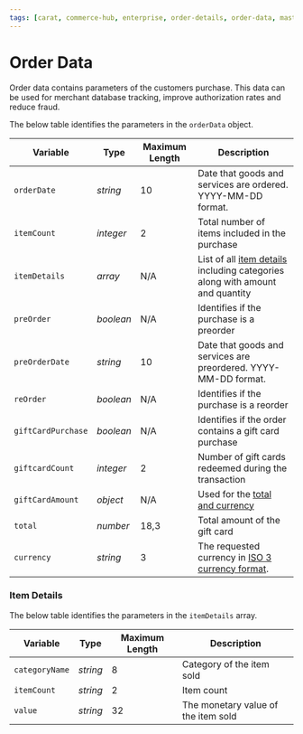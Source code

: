 ```yaml
---
tags: [carat, commerce-hub, enterprise, order-details, order-data, master-data, item-details]
---
```


# Order Data

Order data contains parameters of the customers purchase. This data can be used for merchant database tracking, improve authorization rates and reduce fraud.

<!--
type: tab
title: orderData
-->

The below table identifies the parameters in the `orderData` object.

| Variable | Type | Maximum Length | Description |
| -------- | -- | ------------ | ------------------ |
| `orderDate` | *string* | 10 | Date that goods and services are ordered. YYYY-MM-DD format. |
| `itemCount` | *integer* | 2 | Total number of items included in the purchase |
| `itemDetails` | *array* | N/A | List of all [item details](#item-details) including categories along with amount and quantity |
| `preOrder` | *boolean* | N/A | Identifies if the purchase is a preorder |
| `preOrderDate` | *string* | 10 | Date that goods and services are preordered. YYYY-MM-DD format. |
| `reOrder` | *boolean* | N/A | Identifies if the purchase is a reorder |
| `giftCardPurchase` | *boolean* | N/A| Identifies if the order contains a gift card purchase |
| `giftcardCount`  | *integer* | 2 | Number of gift cards redeemed during the transaction |
| `giftCardAmount` | *object* | N/A | Used for the [total and currency](?path=docs/Resources/Master-Data/Amount-Components.md) |
| `total` | *number* | 18,3 | Total amount of the gift card |
| `currency` | *string* | 3 | The requested currency in [ISO 3 currency format](?path=docs/Resources/Master-Data/Currency-Code.md).|

<!-- type: tab-end -->

### Item Details

The below table identifies the parameters in the `itemDetails` array.

| Variable | Type | Maximum Length | Description |
| -------- | -- | ------------ | ------------------ |
| `categoryName` | *string* | 8 | Category of the item sold |
| `itemCount` | *string* | 2 | Item count |
| `value` | *string* | 32 | The monetary value of the item sold |



